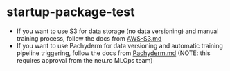 # startup-package-test

* If you want to use S3 for data storage (no data versioning) and manual training process, follow the docs from [AWS-S3.md](./AWS-S3.md)
* If you want to use Pachyderm for data versioning and automatic training pipeline triggering, follow the docs from [Pachyderm.md](./Pachyderm.md) (NOTE: this requires approval from the neu.ro MLOps team)
